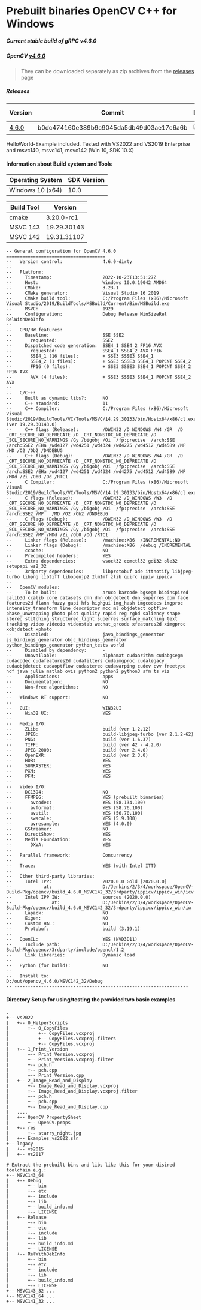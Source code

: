 # Prebuilt binaries OpenCV C++ for Windows
##### Current stable build of gRPC v4.6.0
##### OpenCV [v4.6.0](https://github.com/grpc/grpc/releases/tag/v4.6.0) 

> They can be downloaded separately as zip archives from the  [releases](https://github.com/thommyho/Cpp-OpenCV-Windows-PreBuilts/releases) page


##### Releases

| Version | Commit | Debug | Release  | RelWithDebInfo | MSVC143 32Bit| MSVC143 64Bit| MSVC142 32Bit | MSVC142 64Bit | MSVC141 32 Bit | MSVC141 64 Bit | MSVC140 32 Bit | MSVC140 64 Bit | Example |
|---------|------------|-------|----------|----------------|---------------|---------------|----------------|----------------|----------------|----------------|---------|----------------|---------|
| [4.6.0](https://github.com/thommyho/Cpp-OpenCV-Windows-PreBuilts/releases/tag/v4.6.0) | b0dc474160e389b9c9045da5db49d03ae17c6a6b | :ballot_box_with_check: | :ballot_box_with_check: | :ballot_box_with_check:              | :ballot_box_with_check:             | :ballot_box_with_check:             | :ballot_box_with_check:              | :ballot_box_with_check:              |               |              |        | | :ballot_box_with_check: |

HelloWorld-Example included. Tested with VS2022 and VS2019 Enterprise and msvc140, msvc141, msvc142 (Win 10, SDK 10.X)

#### Information about Build system and Tools

| Operating System | SDK Version   |
|------------------|---------------|
| Windows 10 (x64) |  10.0         |

| Build Tool       | Version        |
|------------------|----------------|
| cmake            | 3.20.0-rc1     |
| MSVC 143         | 19.29.30143    |
| MSVC 142         | 19.31.31107    |

```console
-- General configuration for OpenCV 4.6.0 =====================================
--   Version control:               4.6.0-dirty
-- 
--   Platform:
--     Timestamp:                   2022-10-23T13:51:27Z
--     Host:                        Windows 10.0.19042 AMD64
--     CMake:                       3.23.1
--     CMake generator:             Visual Studio 16 2019
--     CMake build tool:            C:/Program Files (x86)/Microsoft Visual Studio/2019/BuildTools/MSBuild/Current/Bin/MSBuild.exe
--     MSVC:                        1929
--     Configuration:               Debug Release MinSizeRel RelWithDebInfo
-- 
--   CPU/HW features:
--     Baseline:                    SSE SSE2
--       requested:                 SSE2
--     Dispatched code generation:  SSE4_1 SSE4_2 FP16 AVX
--       requested:                 SSE4_1 SSE4_2 AVX FP16
--       SSE4_1 (16 files):         + SSE3 SSSE3 SSE4_1
--       SSE4_2 (1 files):          + SSE3 SSSE3 SSE4_1 POPCNT SSE4_2
--       FP16 (0 files):            + SSE3 SSSE3 SSE4_1 POPCNT SSE4_2 FP16 AVX
--       AVX (4 files):             + SSE3 SSSE3 SSE4_1 POPCNT SSE4_2 AVX
-- 
--   C/C++:
--     Built as dynamic libs?:      NO
--     C++ standard:                11
--     C++ Compiler:                C:/Program Files (x86)/Microsoft Visual Studio/2019/BuildTools/VC/Tools/MSVC/14.29.30133/bin/Hostx64/x86/cl.exe  (ver 19.29.30143.0)
--     C++ flags (Release):         /DWIN32 /D_WINDOWS /W4 /GR  /D _CRT_SECURE_NO_DEPRECATE /D _CRT_NONSTDC_NO_DEPRECATE /D _SCL_SECURE_NO_WARNINGS /Gy /bigobj /Oi  /fp:precise  /arch:SSE /arch:SSE2 /EHa /wd4127 /wd4251 /wd4324 /wd4275 /wd4512 /wd4589 /MP  /MD /O2 /Ob2 /DNDEBUG 
--     C++ flags (Debug):           /DWIN32 /D_WINDOWS /W4 /GR  /D _CRT_SECURE_NO_DEPRECATE /D _CRT_NONSTDC_NO_DEPRECATE /D _SCL_SECURE_NO_WARNINGS /Gy /bigobj /Oi  /fp:precise  /arch:SSE /arch:SSE2 /EHa /wd4127 /wd4251 /wd4324 /wd4275 /wd4512 /wd4589 /MP  /MDd /Zi /Ob0 /Od /RTC1 
--     C Compiler:                  C:/Program Files (x86)/Microsoft Visual Studio/2019/BuildTools/VC/Tools/MSVC/14.29.30133/bin/Hostx64/x86/cl.exe
--     C flags (Release):           /DWIN32 /D_WINDOWS /W3  /D _CRT_SECURE_NO_DEPRECATE /D _CRT_NONSTDC_NO_DEPRECATE /D _SCL_SECURE_NO_WARNINGS /Gy /bigobj /Oi  /fp:precise  /arch:SSE /arch:SSE2 /MP   /MD /O2 /Ob2 /DNDEBUG 
--     C flags (Debug):             /DWIN32 /D_WINDOWS /W3  /D _CRT_SECURE_NO_DEPRECATE /D _CRT_NONSTDC_NO_DEPRECATE /D _SCL_SECURE_NO_WARNINGS /Gy /bigobj /Oi  /fp:precise  /arch:SSE /arch:SSE2 /MP /MDd /Zi /Ob0 /Od /RTC1 
--     Linker flags (Release):      /machine:X86  /INCREMENTAL:NO 
--     Linker flags (Debug):        /machine:X86  /debug /INCREMENTAL 
--     ccache:                      NO
--     Precompiled headers:         YES
--     Extra dependencies:          wsock32 comctl32 gdi32 ole32 setupapi ws2_32
--     3rdparty dependencies:       libprotobuf ade ittnotify libjpeg-turbo libpng libtiff libopenjp2 IlmImf zlib quirc ippiw ippicv
-- 
--   OpenCV modules:
--     To be built:                 aruco barcode bgsegm bioinspired calib3d ccalib core datasets dnn dnn_objdetect dnn_superres dpm face features2d flann fuzzy gapi hfs highgui img_hash imgcodecs imgproc intensity_transform line_descriptor mcc ml objdetect optflow phase_unwrapping photo plot quality rapid reg rgbd saliency shape stereo stitching structured_light superres surface_matching text tracking video videoio videostab wechat_qrcode xfeatures2d ximgproc xobjdetect xphoto
--     Disabled:                    java_bindings_generator js_bindings_generator objc_bindings_generator python_bindings_generator python_tests world
--     Disabled by dependency:      -
--     Unavailable:                 alphamat cudaarithm cudabgsegm cudacodec cudafeatures2d cudafilters cudaimgproc cudalegacy cudaobjdetect cudaoptflow cudastereo cudawarping cudev cvv freetype hdf java julia matlab ovis python2 python2 python3 sfm ts viz
--     Applications:                apps
--     Documentation:               NO
--     Non-free algorithms:         NO
-- 
--   Windows RT support:            NO
-- 
--   GUI:                           WIN32UI
--     Win32 UI:                    YES
-- 
--   Media I/O: 
--     ZLib:                        build (ver 1.2.12)
--     JPEG:                        build-libjpeg-turbo (ver 2.1.2-62)
--     PNG:                         build (ver 1.6.37)
--     TIFF:                        build (ver 42 - 4.2.0)
--     JPEG 2000:                   build (ver 2.4.0)
--     OpenEXR:                     build (ver 2.3.0)
--     HDR:                         YES
--     SUNRASTER:                   YES
--     PXM:                         YES
--     PFM:                         YES
-- 
--   Video I/O:
--     DC1394:                      NO
--     FFMPEG:                      YES (prebuilt binaries)
--       avcodec:                   YES (58.134.100)
--       avformat:                  YES (58.76.100)
--       avutil:                    YES (56.70.100)
--       swscale:                   YES (5.9.100)
--       avresample:                YES (4.0.0)
--     GStreamer:                   NO
--     DirectShow:                  YES
--     Media Foundation:            YES
--       DXVA:                      YES
-- 
--   Parallel framework:            Concurrency
-- 
--   Trace:                         YES (with Intel ITT)
-- 
--   Other third-party libraries:
--     Intel IPP:                   2020.0.0 Gold [2020.0.0]
--            at:                   D:/Jenkins/2/3/4/workspace/OpenCV-Build-Pkg/opencv/build_4.6.0_MSVC142_32/3rdparty/ippicv/ippicv_win/icv
--     Intel IPP IW:                sources (2020.0.0)
--               at:                D:/Jenkins/2/3/4/workspace/OpenCV-Build-Pkg/opencv/build_4.6.0_MSVC142_32/3rdparty/ippicv/ippicv_win/iw
--     Lapack:                      NO
--     Eigen:                       NO
--     Custom HAL:                  NO
--     Protobuf:                    build (3.19.1)
-- 
--   OpenCL:                        YES (NVD3D11)
--     Include path:                D:/Jenkins/2/3/4/workspace/OpenCV-Build-Pkg/opencv/3rdparty/include/opencl/1.2
--     Link libraries:              Dynamic load
-- 
--   Python (for build):            NO
-- 
--   Install to:                    D:/out/opencv_4.6.0/MSVC142_32/Debug
-- -----------------------------------------------------------------

```

#### Directory Setup for using/testing the provided two basic examples

```console
.
+-- vs2022
|   +-- 0_HelperScripts
|       +-- 0_CopyFiles
|           +-- CopyFiles.vcxproj
|           +-- CopyFiles.vcxproj.filters
|           +-- CopyFiles.vcxproj
|   +-- 1_Print_Version
|       +-- Print_Version.vcxproj
|       +-- Print_Version.vcxproj.filter
|       +-- pch.h
|       +-- pch.cpp
|       +-- Print_Version.cpp
|   +-- 2_Image_Read_and_Display
|       +-- Image_Read_and_Display.vcxproj
|       +-- Image_Read_and_Display.vcxproj.filter
|       +-- pch.h
|       +-- pch.cpp
|       +-- Image_Read_and_Display.cpp
|   ....
|   +-- OpenCV_PropertySheet
|       +-- OpenCV.props
|   +-- res
|       +-- starry_night.jpg
|   +-- Examples_vs2022.sln
+-- legacy
|   +-- vs2015
|   +-- vs2017

# Extract the prebuilt bins and libs like this for your disired toolchain e.g.:
+-- MSVC143_64
|   +-- Debug
|       +-- bin
|       +-- etc
|       +-- include
|       +-- lib
|       +-- build_info.md
|       +-- LICENSE
|   +-- Release
|       +-- bin
|       +-- etc
|       +-- include
|       +-- lib
|       +-- build_info.md
|       +-- LICENSE
|   +-- RelWithDebInfo
|       +-- bin
|       +-- etc
|       +-- include
|       +-- lib
|       +-- build_info.md
|       +-- LICENSE
+-- MSVC143_32 ...
+-- MSVC141_64 ...
+-- MSVC141_32 ...
```
